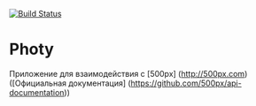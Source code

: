 [![Build Status](https://travis-ci.org/fixerteam/Photy.svg?branch=master)](https://travis-ci.org/fixerteam/Photy)

# Photy

Приложение для взаимодействия с [500px] (http://500px.com)
([Официальная документация] (https://github.com/500px/api-documentation))
